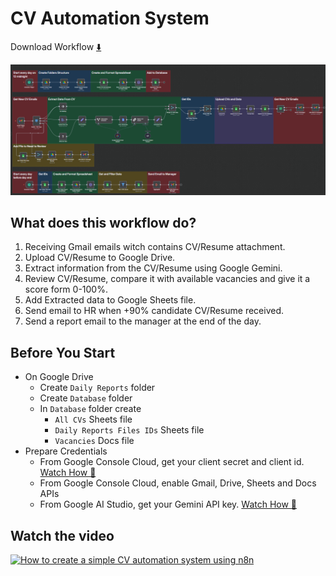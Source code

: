 # CV Automation System
Download Workflow [⬇️](https://github.com/MohammedAdel224/n8n/raw/main/CV%20Automation%20System/CV%20Automation%20System.zip)  

![Workflow Screenshot](https://github.com/MohammedAdel224/n8n/blob/main/CV%20Automation%20System/Workflow.png)

## What does this workflow do?
1. Receiving Gmail emails witch contains CV/Resume attachment.
2. Upload CV/Resume to Google Drive.
3. Extract information from the CV/Resume using Google Gemini.
4. Review CV/Resume, compare it with available vacancies and give it a score form 0-100%.
5. Add Extracted data to Google Sheets file.
6. Send email to HR when +90% candidate CV/Resume received.
7. Send a report email to the manager at the end of the day.

## Before You Start
* On Google Drive
   * Create `Daily Reports` folder
   * Create `Database` folder
   * In `Database` folder create
      * `All CVs` Sheets file
      * `Daily Reports Files IDs` Sheets file
      * `Vacancies` Docs file
* Prepare Credentials
  * From Google Console Cloud, get your client secret and client id. [Watch How 🎦](https://youtu.be/vsHnStTN4x8)
  * From Google Console Cloud, enable Gmail, Drive, Sheets and Docs APIs
  * From Google AI Studio, get your Gemini API key. [Watch How 🎦](https://youtu.be/DCWAdPqf0hw)

## Watch the video
[![How to create a simple CV automation system using n8n](https://img.youtube.com/vi/8e1aihq_4LY/0.jpg)](https://www.youtube.com/watch?v=8e1aihq_4LY)
